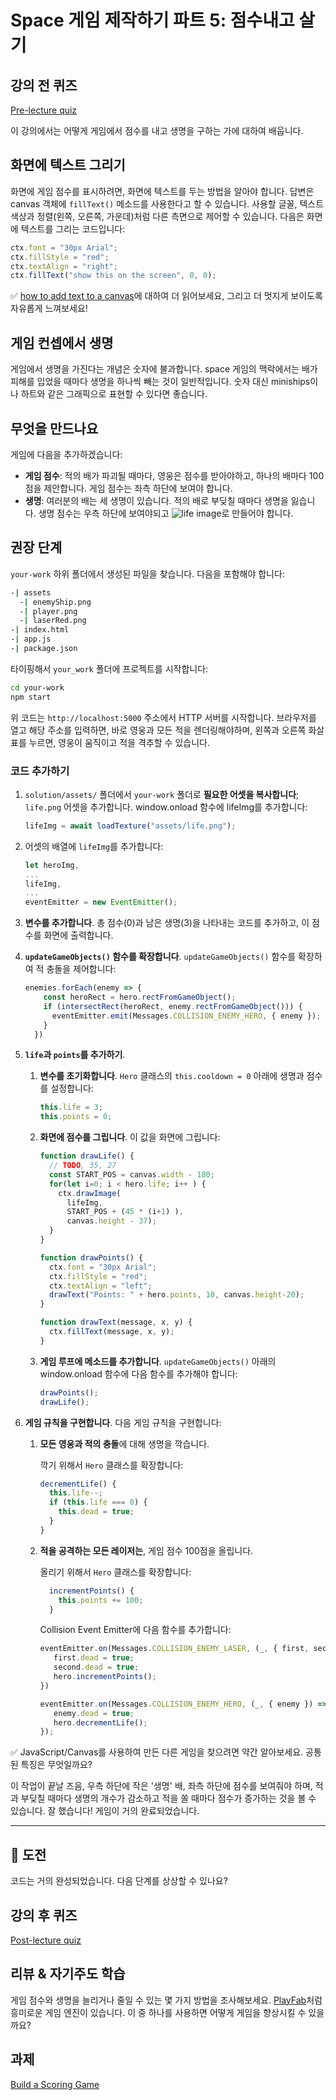 # Space 게임 제작하기 파트 5: 점수내고 살기

## 강의 전 퀴즈

[Pre-lecture quiz](https://ashy-river-0debb7803.1.azurestaticapps.net/quiz/37?loc=ko)

이 강의에서는 어떻게 게임에서 점수를 내고 생명을 구하는 가에 대하여 배웁니다.

## 화면에 텍스트 그리기

화면에 게임 점수를 표시하려면, 화면에 텍스트를 두는 방법을 알아야 합니다. 답변은 canvas 객체에 `fillText()` 메소드를 사용한다고 할 수 있습니다. 사용할 글꼴, 텍스트 색상과 정렬(왼쪽, 오른쪽, 가운데)처럼 다른 측면으로 제어할 수 있습니다. 다음은 화면에 텍스트를 그리는 코드입니다:

```javascript
ctx.font = "30px Arial";
ctx.fillStyle = "red";
ctx.textAlign = "right";
ctx.fillText("show this on the screen", 0, 0);
```

✅ [how to add text to a canvas](https://developer.mozilla.org/docs/Web/API/Canvas_API/Tutorial/Drawing_text)에 대하여 더 읽어보세요, 그리고 더 멋지게 보이도록 자유롭게 느껴보세요!

## 게임 컨셉에서 생명

게임에서 생명을 가진다는 개념은 숫자에 불과합니다. space 게임의 맥락에서는 배가 피해를 입었을 때마다 생명을 하나씩 빼는 것이 일반적입니다. 숫자 대신 miniships이나 하트와 같은 그래픽으로 표현할 수 있다면 좋습니다.

## 무엇을 만드나요

게임에 다음을 추가하겠습니다:

- **게임 점수**: 적의 배가 파괴될 때마다, 영웅은 점수를 받아야하고, 하나의 배마다 100점을 제안합니다. 게임 점수는 좌측 하단에 보여야 합니다.
- **생명**: 여러분의 배는 세 생명이 있습니다. 적의 배로 부딪칠 때마다 생명을 잃습니다. 생명 점수는 우측 하단에 보여야되고 ![life image](../solution/assets/life.png)로 만들어야 합니다.

## 권장 단계

`your-work` 하위 폴더에서 생성된 파일을 찾습니다. 다음을 포함해야 합니다:

```bash
-| assets
  -| enemyShip.png
  -| player.png
  -| laserRed.png
-| index.html
-| app.js
-| package.json
```

타이핑해서 `your_work` 폴더에 프로젝트를 시작합니다:

```bash
cd your-work
npm start
```

위 코드는 `http://localhost:5000` 주소에서 HTTP 서버를 시작합니다. 브라우저를 열고 해당 주소를 입력하면, 바로 영웅과 모든 적을 렌더링해야하며, 왼쪽과 오른쪽 화살표를 누르면, 영웅이 움직이고 적을 격추할 수 있습니다.

### 코드 추가하기

1. `solution/assets/` 폴더에서 `your-work` 폴더로 **필요한 어셋을 복사합니다**; `life.png` 어셋을 추가합니다. window.onload 함수에 lifeImg를 추가합니다:

    ```javascript
    lifeImg = await loadTexture("assets/life.png");
    ```

1. 어셋의 배열에 `lifeImg`를 추가합니다:

    ```javascript
    let heroImg,
    ...
    lifeImg,
    ...
    eventEmitter = new EventEmitter();
    ```
  
2. **변수를 추가합니다**. 총 점수(0)과 남은 생명(3)을 나타내는 코드를 추가하고, 이 점수를 화면에 출력합니다.

3. **`updateGameObjects()` 함수를 확장합니다**. `updateGameObjects()` 함수를 확장하여 적 충돌을 제어합니다:

    ```javascript
    enemies.forEach(enemy => {
        const heroRect = hero.rectFromGameObject();
        if (intersectRect(heroRect, enemy.rectFromGameObject())) {
          eventEmitter.emit(Messages.COLLISION_ENEMY_HERO, { enemy });
        }
      })
    ```

4. **`life`과 `points`를 추가하기**. 
   1. **변수를 초기화합니다**. `Hero` 클래스의 `this.cooldown = 0` 아래에 생명과 점수를 설정합니다:

        ```javascript
        this.life = 3;
        this.points = 0;
        ```

   1. **화면에 점수를 그립니다**. 이 값을 화면에 그립니다:

        ```javascript
        function drawLife() {
          // TODO, 35, 27
          const START_POS = canvas.width - 180;
          for(let i=0; i < hero.life; i++ ) {
            ctx.drawImage(
              lifeImg, 
              START_POS + (45 * (i+1) ), 
              canvas.height - 37);
          }
        }
        
        function drawPoints() {
          ctx.font = "30px Arial";
          ctx.fillStyle = "red";
          ctx.textAlign = "left";
          drawText("Points: " + hero.points, 10, canvas.height-20);
        }
        
        function drawText(message, x, y) {
          ctx.fillText(message, x, y);
        }

        ```

   1. **게임 루프에 메소드를 추가합니다**. `updateGameObjects()` 아래의 window.onload 함수에 다음 함수를 추가해야 합니다:

        ```javascript
        drawPoints();
        drawLife();
        ```

1. **게임 규칙을 구현합니다**. 다음 게임 규칙을 구현합니다:

   1. **모든 영웅과 적의 충돌**에 대해 생명을 깍습니다.
   
      깍기 위해서 `Hero` 클래스를 확장합니다:

        ```javascript
        decrementLife() {
          this.life--;
          if (this.life === 0) {
            this.dead = true;
          }
        }
        ```

   2. **적을 공격하는 모든 레이저는**, 게임 점수 100점을 올립니다.

      올리기 위해서 `Hero` 클래스를 확장합니다:
    
        ```javascript
          incrementPoints() {
            this.points += 100;
          }
        ```

        Collision Event Emitter에 다음 함수를 추가합니다:

        ```javascript
        eventEmitter.on(Messages.COLLISION_ENEMY_LASER, (_, { first, second }) => {
           first.dead = true;
           second.dead = true;
           hero.incrementPoints();
        })

        eventEmitter.on(Messages.COLLISION_ENEMY_HERO, (_, { enemy }) => {
           enemy.dead = true;
           hero.decrementLife();
        });
        ```

✅ JavaScript/Canvas를 사용하여 만든 다른 게임을 찾으려면 약간 알아보세요. 공통된 특징은 무엇일까요?

이 작업이 끝날 즈음, 우측 하단에 작은 '생명' 배, 좌측 하단에 점수를 보여줘야 하며, 적과 부딪칠 때마다 생명의 개수가 감소하고 적을 쏠 때마다 점수가 증가하는 것을 볼 수 있습니다. 잘 했습니다! 게임이 거의 완료되었습니다.

---

## 🚀 도전

코드는 거의 완성되었습니다. 다음 단계를 상상할 수 있나요?

## 강의 후 퀴즈

[Post-lecture quiz](https://ashy-river-0debb7803.1.azurestaticapps.net/quiz/38?loc=ko)

## 리뷰 & 자기주도 학습

게임 점수와 생명을 늘리거나 줄일 수 있는 몇 가지 방법을 조사해보세요. [PlayFab](https://playfab.com)처럼 흥미로운 게임 엔진이 있습니다. 이 중 하나를 사용하면 어떻게 게임을 향상시킬 수 있을까요?

## 과제

[Build a Scoring Game](../assignment.md)
